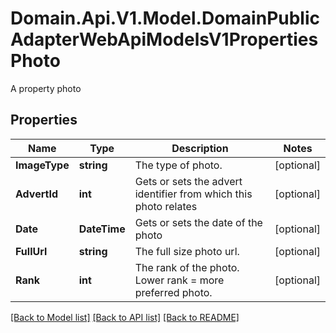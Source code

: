 # Domain.Api.V1.Model.DomainPublicAdapterWebApiModelsV1PropertiesPhoto
A property photo
## Properties

Name | Type | Description | Notes
------------ | ------------- | ------------- | -------------
**ImageType** | **string** | The type of photo. | [optional] 
**AdvertId** | **int** | Gets or sets the advert identifier from which this photo relates | [optional] 
**Date** | **DateTime** | Gets or sets the date of the photo | [optional] 
**FullUrl** | **string** | The full size photo url. | [optional] 
**Rank** | **int** | The rank of the photo. Lower rank &#x3D; more preferred photo. | [optional] 

[[Back to Model list]](../README.md#documentation-for-models) [[Back to API list]](../README.md#documentation-for-api-endpoints) [[Back to README]](../README.md)

